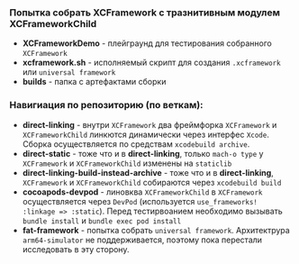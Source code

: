 ### Попытка собрать XCFramework с тразнитивным модулем XCFrameworkChild
- **XCFrameworkDemo** - плейграунд для тестирования собранного `XCFramework`
- **xcframework.sh** - исполняемый скрипт для создания `.xcframework` или `universal framework`
- **builds** - папка с артефактами сборки

### Навигиация по репозиторию (по веткам):
- **direct-linking** - внутри `XCFramework` два фреймфорка `XCFramework` и `XCFrameworkChild` линкются динамически через интерфес `Xcode`. Сборка осуществляется по средствам `xcodebuild archive`.
- **direct-static** - тоже что и в **direct-linking**, только `mach-o type` у `XCFramework` и `XCFrameworkChild` изменены на `staticlib`
- **direct-linking-build-instead-archive** - тоже что и в **direct-linking**, `XCFramework` и `XCFrameworkChild` собираются через `xcodebuild build`
- **cocoapods-devpod** - линовква `XCFrameworkChild` в `XCFramework` осуществляется через `DevPod` (используется `use_frameworks! :linkage => :static`). Перед тестирвоанием необходимо вызывать `bundle install` и `bundle exec pod install`
- **fat-framework** - попытка собрать `universal framework`. Архитектрура `arm64-simulator` не поддерживается, поэтому пока перестали исследовать в эту сторону.
